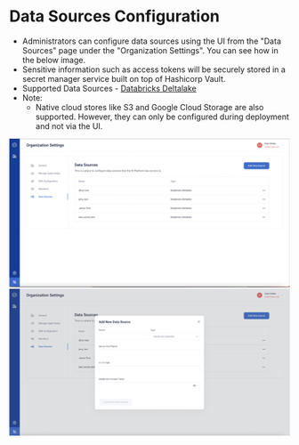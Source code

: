 # Data Sources Configuration

* Administrators can configure data sources using the UI from the "Data Sources" 
page under the "Organization Settings". You can see how in the below image.
* Sensitive information such as access tokens will be securely stored in a 
secret manager service built on top of Hashicorp Vault. 
* Supported Data Sources - [Databricks Deltalake](/for_data_scientists/how_to_guides/integrations/data/databricks_deltalake.md)
* Note: 
  * Native cloud stores like S3 and Google Cloud Storage are also supported.
  However, they can only be configured during deployment and not via the UI. 

<img src="../../_static/data-sources.png">
<img src="../../_static/delta-lake.png">